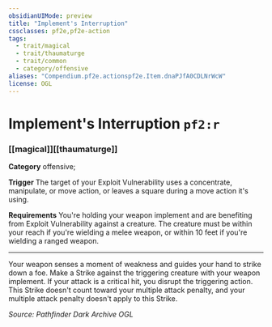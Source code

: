```yaml
---
obsidianUIMode: preview
title: "Implement's Interruption"
cssclasses: pf2e,pf2e-action
tags:
  - trait/magical
  - trait/thaumaturge
  - trait/common
  - category/offensive
aliases: "Compendium.pf2e.actionspf2e.Item.dnaPJfA0CDLNrWcW"
license: OGL
---
```

# Implement's Interruption `pf2:r`

### [[magical]][[thaumaturge]]

**Category** offensive; 




**Trigger** The target of your Exploit Vulnerability uses a concentrate, manipulate, or move action, or leaves a square during a move action it's using.

**Requirements** You're holding your weapon implement and are benefiting from Exploit Vulnerability against a creature. The creature must be within your reach if you're wielding a melee weapon, or within 10 feet if you're wielding a ranged weapon.

* * *

Your weapon senses a moment of weakness and guides your hand to strike down a foe. Make a Strike against the triggering creature with your weapon implement. If your attack is a critical hit, you disrupt the triggering action. This Strike doesn't count toward your multiple attack penalty, and your multiple attack penalty doesn't apply to this Strike.

*Source: Pathfinder Dark Archive*
*OGL*